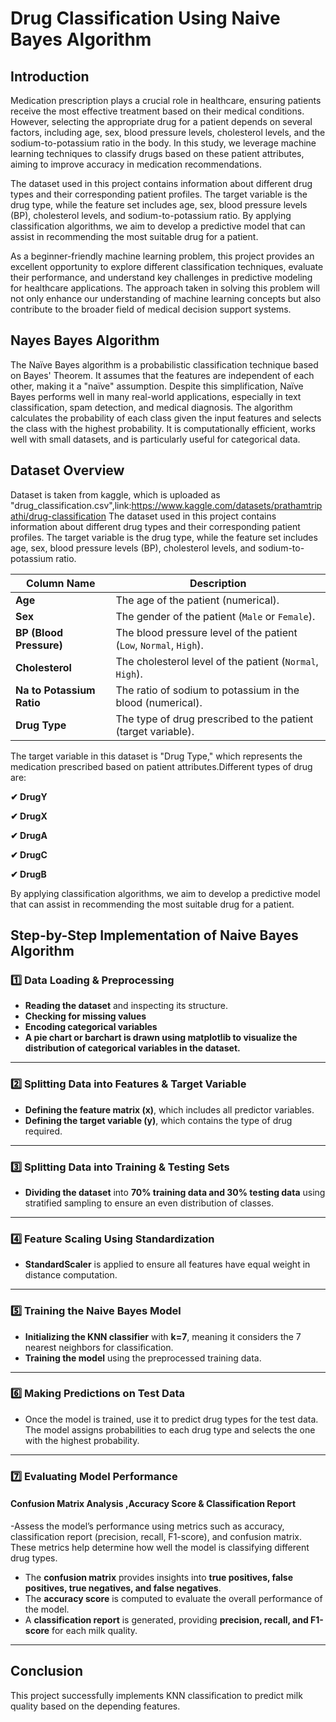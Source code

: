 # Drug Classification Using Naive Bayes Algorithm
## Introduction
Medication prescription plays a crucial role in healthcare, ensuring patients receive the most effective treatment based on their medical conditions. However, selecting the appropriate drug for a patient depends on several factors, including age, sex, blood pressure levels, cholesterol levels, and the sodium-to-potassium ratio in the body. In this study, we leverage machine learning techniques to classify drugs based on these patient attributes, aiming to improve accuracy in medication recommendations.

The dataset used in this project contains information about different drug types and their corresponding patient profiles. The target variable is the drug type, while the feature set includes age, sex, blood pressure levels (BP), cholesterol levels, and sodium-to-potassium ratio. By applying classification algorithms, we aim to develop a predictive model that can assist in recommending the most suitable drug for a patient.

As a beginner-friendly machine learning problem, this project provides an excellent opportunity to explore different classification techniques, evaluate their performance, and understand key challenges in predictive modeling for healthcare applications. The approach taken in solving this problem will not only enhance our understanding of machine learning concepts but also contribute to the broader field of medical decision support systems.
## Nayes Bayes Algorithm
The Naïve Bayes algorithm is a probabilistic classification technique based on Bayes' Theorem. It assumes that the features are independent of each other, making it a "naïve" assumption. Despite this simplification, Naïve Bayes performs well in many real-world applications, especially in text classification, spam detection, and medical diagnosis. The algorithm calculates the probability of each class given the input features and selects the class with the highest probability. It is computationally efficient, works well with small datasets, and is particularly useful for categorical data.
## Dataset Overview
Dataset is taken from kaggle, which is uploaded as "drug_classification.csv",link:https://www.kaggle.com/datasets/prathamtripathi/drug-classification
The dataset used in this project contains information about different drug types and their corresponding patient profiles. The target variable is the drug type, while the feature set includes age, sex, blood pressure levels (BP), cholesterol levels, and sodium-to-potassium ratio. 

| **Column Name**        | **Description**                                              |
|------------------------|--------------------------------------------------------------|
| **Age**               | The age of the patient (numerical).                          |
| **Sex**               | The gender of the patient (`Male` or `Female`).              |
| **BP (Blood Pressure)** | The blood pressure level of the patient (`Low`, `Normal`, `High`). |
| **Cholesterol**       | The cholesterol level of the patient (`Normal`, `High`).     |
| **Na to Potassium Ratio** | The ratio of sodium to potassium in the blood (numerical). |
| **Drug Type**         | The type of drug prescribed to the patient (target variable). |

The target variable in this dataset is "Drug Type," which represents the medication prescribed based on patient attributes.Different types of drug are:

**✔ DrugY**

**✔ DrugX**

**✔ DrugA**

**✔ DrugC**

**✔ DrugB**

By applying classification algorithms, we aim to develop a predictive model that can assist in recommending the most suitable drug for a patient.
##  **Step-by-Step Implementation of Naive Bayes Algorithm**

### **1️⃣ Data Loading & Preprocessing**  
- **Reading the dataset** and inspecting its structure.  
- **Checking for missing values**   
- **Encoding categorical variables**
- **A pie chart or barchart is drawn using matplotlib to visualize the distribution of categorical variables in the dataset.**

---

### **2️⃣ Splitting Data into Features & Target Variable**  
- **Defining the feature matrix (x)**, which includes all predictor variables.  
- **Defining the target variable (y)**, which contains the type of drug required.

---

### **3️⃣ Splitting Data into Training & Testing Sets**  
- **Dividing the dataset** into **70% training data and 30% testing data** using stratified sampling to ensure an even distribution of classes.  

---

### **4️⃣ Feature Scaling Using Standardization**    
- **StandardScaler** is applied to ensure all features have equal weight in distance computation.  

---

### **5️⃣ Training the Naive Bayes Model**  
- **Initializing the KNN classifier** with **k=7**, meaning it considers the 7 nearest neighbors for classification.  
- **Training the model** using the preprocessed training data.  

---

### **6️⃣ Making Predictions on Test Data**  
- Once the model is trained, use it to predict drug types for the test data. The model assigns probabilities to each drug type and selects the one with the highest probability.  

---

### **7️⃣ Evaluating Model Performance**  

#### **Confusion Matrix Analysis** ,**Accuracy Score & Classification Report**  
-Assess the model’s performance using metrics such as accuracy, classification report (precision, recall, F1-score), and confusion matrix. These metrics help determine how well the model is classifying different drug types.
- The **confusion matrix** provides insights into **true positives, false positives, true negatives, and false negatives**.  
- The **accuracy score** is computed to evaluate the overall performance of the model.  
- A **classification report** is generated, providing **precision, recall, and F1-score** for each milk quality.  

---

## **Conclusion**  
                                    
This project successfully implements KNN classification to predict milk quality based on the depending features.

